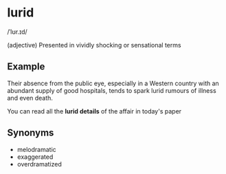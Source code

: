 # lurid

/ˈlʊr.ɪd/

(adjective) Presented in vividly shocking or sensational terms

## Example

Their absence from the public eye, especially in a Western country with an abundant supply of good hospitals, tends to spark lurid rumours of illness and even death.

You can read all the **lurid details** of the affair in today's paper

## Synonyms

+ melodramatic
+ exaggerated
+ overdramatized
